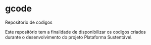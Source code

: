 # gcode
Repositorio de codigos

Este repositório tem a finalidade de disponibilizar os codigos criados durante o desenvolvimento do projeto Plataforma Sustentável.
